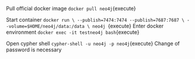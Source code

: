 Pull official docker image
`docker pull neo4j`{execute}

Start container
`docker run \
    --publish=7474:7474 --publish=7687:7687 \
    --volume=$HOME/neo4j/data:/data \
    neo4j
`{execute}
Enter docker environment
`docker exec -it testneo4j bash`{execute}

Open cypher shell
`cypher-shell -u neo4j -p neo4j`{execute}
Change of password is necessary

